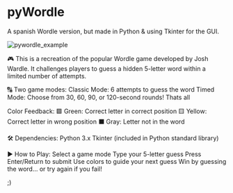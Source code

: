 # pyWordle
A spanish Wordle version, but made in Python & using Tkinter for the GUI. 

![pywordle_example](https://github.com/user-attachments/assets/16215c26-a217-424a-9e91-2175077ef82f)

🎮 This is a recreation of the popular Wordle game developed by Josh Wardle.
It challenges players to guess a hidden 5-letter word within a limited number of attempts.

🔠 Two game modes:
Classic Mode: 6 attempts to guess the word
Timed Mode: Choose from 30, 60, 90, or 120-second rounds! Thats all 

Color Feedback:
🟩 Green: Correct letter in correct position
🟨 Yellow: Correct letter in wrong position
⬛ Gray: Letter not in the word

🛠️ Dependencies:
Python 3.x
Tkinter (included in Python standard library)

▶️ How to Play:
Select a game mode
Type your 5-letter guess
Press Enter/Return to submit
Use colors to guide your next guess
Win by guessing the word... or try again if you fail!

;)
